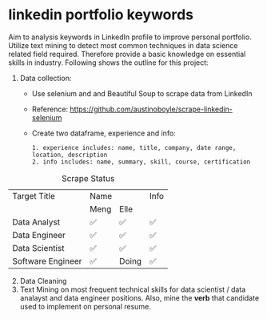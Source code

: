 # linkedin portfolio keywords


Aim to analysis keywords in LinkedIn profile to improve personal portfolio. Utilize text mining to detect most common techniques in data science related field required. Therefore provide a basic knowledge on essential skills in industry. Following shows the outline for this project:
1. Data collection:
    - Use selenium and and Beautiful Soup to scrape data from LinkedIn
    - Reference: https://github.com/austinoboyle/scrape-linkedin-selenium
    - Create two dataframe, experience and info: <br>
    
          1. experience includes: name, title, company, date range, location, description
          2. info includes: name, summary, skill, course, certification




<table>
    <caption style="text-align:Center">Scrape Status</caption>
<tr>
<td colspan=1>Target Title <td colspan=2>Name  <td colspan=1>Info
<tr>
<td colspan=1> <td colspan=1>Meng<td colspan=1>Elle <td colspan=1>
<tr>
<td colspan=1>Data Analyst <td colspan=1>&#9989; <td colspan=1>&#9989; <td colspan=1>&#9989;
<tr>
<td colspan=1>Data Engineer <td colspan=1>&#9989; <td colspan=1>&#9989; <td colspan=1> &#9989;
<tr>
<td colspan=1>Data Scientist <td colspan=1> &#9989;<td colspan=1>&#9989; <td colspan=1> &#9989;
<tr>
<td colspan=1>Software Engineer <td colspan=1>&#9989;<td colspan=1>Doing <td colspan=1>&#9989;
 
</table>

2. Data Cleaning
3. Text Mining on most frequent technical skills for data scientist / data analayst and data engineer positions. Also, mine the **verb** that candidate used to implement on personal resume. 
  
